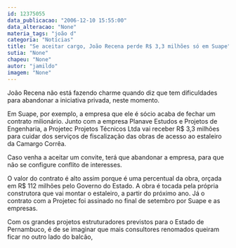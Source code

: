 ```yaml
---
id: 12375055
data_publicacao: "2006-12-10 15:55:00"
data_alteracao: "None"
materia_tags: "joão d"
categoria: "Notícias"
title: "Se aceitar cargo, João Recena perde R$ 3,3 milhões só em Suape"
sutia: "None"
chapeu: "None"
autor: "jamildo"
imagem: "None"
---
```

<p>Jo&atilde;o Recena n&atilde;o est&aacute; fazendo charme quando diz que tem dificuldades para abandonar a iniciativa privada, neste momento.</p>
<p>Em Suape, por exemplo, a empresa que ele &eacute; s&oacute;cio acaba de fechar um contrato milion&aacute;rio. Junto com a empresa Planave Estudos e Projetos de Engenharia, a Projetec Projetos T&eacute;cnicos Ltda vai receber R$ 3,3 milh&otilde;es para cuidar dos servi&ccedil;os de fiscaliza&ccedil;&atilde;o das obras de acesso ao estaleiro da Camargo Corr&ecirc;a.</p>
<p>Caso venha a aceitar um convite, ter&aacute; que abandonar a empresa, para que n&atilde;o se configure conflito de interesses.</p>
<p>O valor do contrato &eacute; alto assim porque &eacute; uma percentual da obra, or&ccedil;ada em R$ 112 milh&otilde;es pelo Governo do Estado. A obra &eacute; tocada pela pr&oacute;pria construtora que vai montar o estaleiro, a partir do pr&oacute;ximo ano. J&aacute; o contrato com a Projetec foi assinado no final de setembro por Suape e as empresas.</p>
<p>Com os grandes projetos estruturadores previstos para o Estado de Pernambuco, &eacute; de se imaginar que mais consultores renomados queiram ficar no outro lado do balc&atilde;o,</p>
